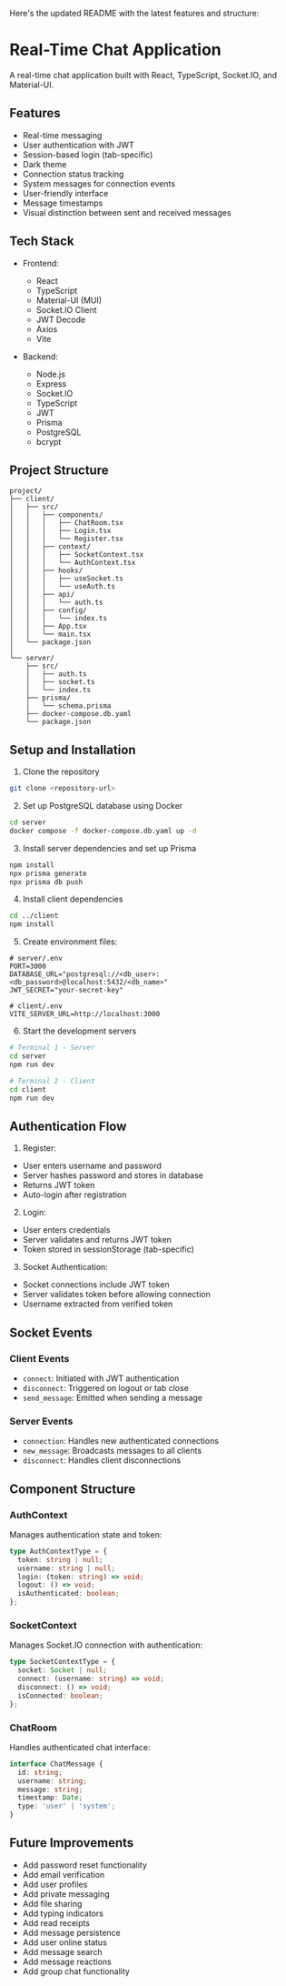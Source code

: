Here's the updated README with the latest features and structure:

# Real-Time Chat Application

A real-time chat application built with React, TypeScript, Socket.IO, and Material-UI.

## Features

- Real-time messaging
- User authentication with JWT
- Session-based login (tab-specific)
- Dark theme
- Connection status tracking
- System messages for connection events
- User-friendly interface
- Message timestamps
- Visual distinction between sent and received messages

## Tech Stack

- Frontend:
  - React
  - TypeScript
  - Material-UI (MUI)
  - Socket.IO Client
  - JWT Decode
  - Axios
  - Vite

- Backend:
  - Node.js
  - Express
  - Socket.IO
  - TypeScript
  - JWT
  - Prisma
  - PostgreSQL
  - bcrypt

## Project Structure

```
project/
├── client/
│   ├── src/
│   │   ├── components/
│   │   │   ├── ChatRoom.tsx
│   │   │   ├── Login.tsx
│   │   │   └── Register.tsx
│   │   ├── context/
│   │   │   ├── SocketContext.tsx
│   │   │   └── AuthContext.tsx
│   │   ├── hooks/
│   │   │   ├── useSocket.ts
│   │   │   └── useAuth.ts
│   │   ├── api/
│   │   │   └── auth.ts
│   │   ├── config/
│   │   │   └── index.ts
│   │   ├── App.tsx
│   │   └── main.tsx
│   └── package.json
│
└── server/
    ├── src/
    │   ├── auth.ts
    │   ├── socket.ts
    │   └── index.ts
    ├── prisma/
    │   └── schema.prisma
    ├── docker-compose.db.yaml
    └── package.json
```

## Setup and Installation

1. Clone the repository
```bash
git clone <repository-url>
```

2. Set up PostgreSQL database using Docker
```bash
cd server
docker compose -f docker-compose.db.yaml up -d
```

3. Install server dependencies and set up Prisma
```bash
npm install
npx prisma generate
npx prisma db push
```

4. Install client dependencies
```bash
cd ../client
npm install
```

5. Create environment files:

```env
# server/.env
PORT=3000
DATABASE_URL="postgresql://<db_user>:<db_password>@localhost:5432/<db_name>"
JWT_SECRET="your-secret-key"

# client/.env
VITE_SERVER_URL=http://localhost:3000
```

6. Start the development servers
```bash
# Terminal 1 - Server
cd server
npm run dev

# Terminal 2 - Client
cd client
npm run dev
```

## Authentication Flow

1. Register:
- User enters username and password
- Server hashes password and stores in database
- Returns JWT token
- Auto-login after registration

2. Login:
- User enters credentials
- Server validates and returns JWT token
- Token stored in sessionStorage (tab-specific)

3. Socket Authentication:
- Socket connections include JWT token
- Server validates token before allowing connection
- Username extracted from verified token

## Socket Events

### Client Events
- `connect`: Initiated with JWT authentication
- `disconnect`: Triggered on logout or tab close
- `send_message`: Emitted when sending a message

### Server Events
- `connection`: Handles new authenticated connections
- `new_message`: Broadcasts messages to all clients
- `disconnect`: Handles client disconnections

## Component Structure

### AuthContext
Manages authentication state and token:
```typescript
type AuthContextType = {
  token: string | null;
  username: string | null;
  login: (token: string) => void;
  logout: () => void;
  isAuthenticated: boolean;
};
```

### SocketContext
Manages Socket.IO connection with authentication:
```typescript
type SocketContextType = {
  socket: Socket | null;
  connect: (username: string) => void;
  disconnect: () => void;
  isConnected: boolean;
};
```

### ChatRoom
Handles authenticated chat interface:
```typescript
interface ChatMessage {
  id: string;
  username: string;
  message: string;
  timestamp: Date;
  type: 'user' | 'system';
}
```

## Future Improvements

- Add password reset functionality
- Add email verification
- Add user profiles
- Add private messaging
- Add file sharing
- Add typing indicators
- Add read receipts
- Add message persistence
- Add user online status
- Add message search
- Add message reactions
- Add group chat functionality
